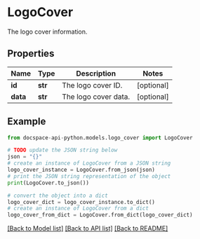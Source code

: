 # LogoCover
The logo cover information.

## Properties

Name | Type | Description | Notes
------------ | ------------- | ------------- | -------------
**id** | **str** | The logo cover ID. | [optional] 
**data** | **str** | The logo cover data. | [optional] 

## Example

```python
from docspace-api-python.models.logo_cover import LogoCover

# TODO update the JSON string below
json = "{}"
# create an instance of LogoCover from a JSON string
logo_cover_instance = LogoCover.from_json(json)
# print the JSON string representation of the object
print(LogoCover.to_json())

# convert the object into a dict
logo_cover_dict = logo_cover_instance.to_dict()
# create an instance of LogoCover from a dict
logo_cover_from_dict = LogoCover.from_dict(logo_cover_dict)
```
[[Back to Model list]](../README.md#documentation-for-models) [[Back to API list]](../README.md#documentation-for-api-endpoints) [[Back to README]](../README.md)


